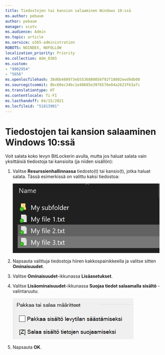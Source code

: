 ```yaml
---
title: Tiedostojen tai kansion salaaminen Windows 10:ssä
ms.author: pebaum
author: pebaum
manager: scotv
ms.audience: Admin
ms.topic: article
ms.service: o365-administration
ROBOTS: NOINDEX, NOFOLLOW
localization_priority: Priority
ms.collection: Adm_O365
ms.custom:
- "9002954"
- "5656"
ms.openlocfilehash: 38d6b480973eb5536880856f92f18802eed9db08
ms.sourcegitcommit: 8bc60ec34bc1e40685e3976576e04a2623f63a7c
ms.translationtype: HT
ms.contentlocale: fi-FI
ms.lasthandoff: 04/15/2021
ms.locfileid: "51813901"
---
```

# <a name="encrypt-files-or-folder-in-windows-10"></a>Tiedostojen tai kansion salaaminen Windows 10:ssä

Voit salata koko levyn BitLockerin avulla, mutta jos haluat salata vain yksittäisiä tiedostoja tai kansioita (ja niiden sisällön):

1. Valitse **Resurssienhallinnassa** tiedosto(t) tai kansio(t), jotka haluat salata. Tässä esimerkissä on valittu kaksi tiedostoa:

    ![Valitse tiedostot tai kansiot salattavaksi](media/select-for-encrypting.png)

2. Napsauta valittuja tiedostoja hiiren kakkospainikkeella ja valitse sitten **Ominaisuudet**.

3. Valitse **Ominaisuudet**-ikkunassa **Lisäasetukset**.

4. Valitse **Lisäominaisuudet**-ikkunassa **Suojaa tiedot salaamalla sisältö** -valintaruutu:

    ![Salaa sisältö](media/encrypt-contents.png)

5. Napsauta **OK**.
